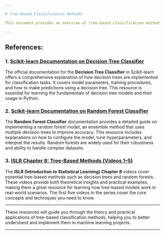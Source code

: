```yaml
---

# Tree-Based Classification Methods

This document provides an overview of tree-based classification methods, including decision trees and random forests. Below are key resources that will help you understand these techniques in more depth.

---
```


## References:

### 1. [Scikit-learn Documentation on Decision Tree Classifier](https://scikit-learn.org/stable/modules/generated/sklearn.tree.DecisionTreeClassifier.html)
The official documentation for the **Decision Tree Classifier** in Scikit-learn offers a comprehensive explanation of how decision trees are implemented for classification tasks. It covers model parameters, training procedures, and how to make predictions using a decision tree. This resource is essential for learning the fundamentals of decision tree models and their usage in Python.

### 2. [Scikit-learn Documentation on Random Forest Classifier](https://scikit-learn.org/stable/modules/generated/sklearn.ensemble.RandomForestClassifier.html)
The **Random Forest Classifier** documentation provides a detailed guide on implementing a random forest model, an ensemble method that uses multiple decision trees to improve accuracy. This resource includes explanations on how to configure the model, tune hyperparameters, and interpret the results. Random forests are widely used for their robustness and ability to handle complex datasets.

### 3. [ISLR Chapter 8: Tree-Based Methods (Videos 1–5)](https://www.youtube.com/watch?v=XvdLKUOldkE&list=PL5-da3qGB5IB23TLuA8ZgVGC8hV8ZAdGh)
The **ISLR (Introduction to Statistical Learning) Chapter 8** videos cover essential tree-based methods such as decision trees and random forests. These videos provide both theoretical insights and practical examples, making them a great resource for learning how tree-based models work in real-world scenarios. The first five videos in the series cover the core concepts and techniques you need to know.

---

These resources will guide you through the theory and practical applications of tree-based classification methods, helping you to better understand and implement them in machine learning projects.

--- 